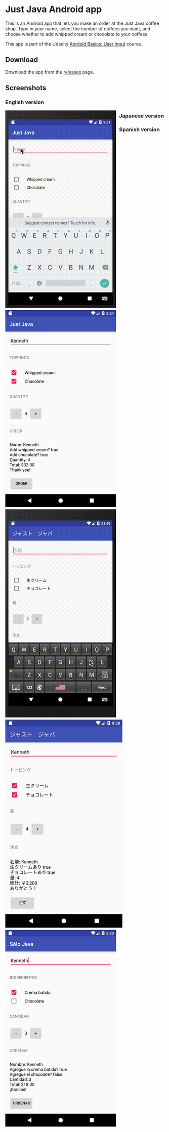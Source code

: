 # Just Java Android app

This is an Android app that lets you make an order at the Just Java coffee shop. Type in your name, select the number of coffees you want, and choose whether to add whipped cream or chocolate to your coffees.

This app is part of the Udacity [Anrdoid Basics: User Input](https://classroom.udacity.com/courses/ud836) course.

## Download

Download the app from the [releases](https://github.com/kenneth-lau/just-java-app/releases) page.

## Screenshots

### English version 

<p float="left">
<img src="/media/just-java.gif" style="float: left; margin-right: 10px; margin-bottom: 0.5em;" width="350px">
<img src="/media/just-java-en.png" style="float: left; margin-right: 10px; margin-bottom: 0.5em;" width="350px">
</p>

### Japanese version

<p float="left">
<img src="/media/just-java-japanese.gif" style="float: left; margin-right: 10px; margin-bottom: 0.5em;" width="350px">
<img src="/media/just-java-ja.png" style="float: left; margin-right: 10px; margin-bottom: 0.5em;" height="658px">
</p>

### Spanish version

<img src="/media/just-java-es.png" alt="Spanish" width="350px">
